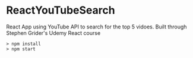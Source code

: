 # ReactYouTubeSearch

React App using YouTube API to search for the top 5 vidoes. Built through Stephen Grider's Udemy React course

```
> npm install
> npm start
```
